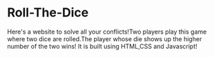 # Roll-The-Dice
Here's a website to solve all your conflicts!Two players play this game where two dice are rolled.The player whose die shows up the higher number of the two wins!
It is built using HTML,CSS and Javascript!
